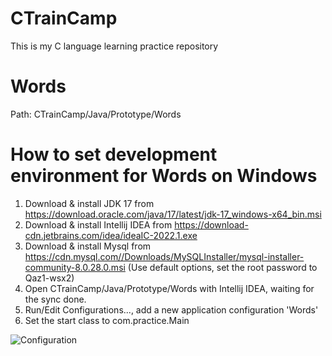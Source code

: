 # CTrainCamp
This is my C language learning practice repository

# Words
Path: CTrainCamp/Java/Prototype/Words

# How to set development environment for Words on Windows
1. Download & install JDK 17 from https://download.oracle.com/java/17/latest/jdk-17_windows-x64_bin.msi
2. Download & install Intellij IDEA from https://download-cdn.jetbrains.com/idea/ideaIC-2022.1.exe
3. Download & install Mysql from https://cdn.mysql.com//Downloads/MySQLInstaller/mysql-installer-community-8.0.28.0.msi (Use default options, set the root password to Qaz1-wsx2)
4. Open CTrainCamp/Java/Prototype/Words with Intellij IDEA, waiting for the sync done.
5. Run/Edit Configurations..., add a new application configuration 'Words'
6. Set the start class to com.practice.Main

![Configuration](https://user-images.githubusercontent.com/2918453/164911691-a2923637-8969-4d19-a66c-623b940579f1.jpg)
